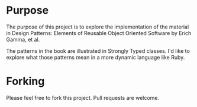 Purpose
=======

The purpose of this project is to explore the implementation of the material in Design Patterns: Elements of Reusable Object Oriented Software by Erich Gamma, et al.

The patterns in the book are illustrated in Strongly Typed classes. I'd like to explore what those patterns mean in a more dynamic language like Ruby.

Forking
=======

Please feel free to fork this project. Pull requests are welcome.
